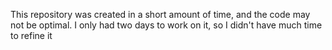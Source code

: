 This repository was created in a short amount of time, and the code may not be optimal. I only had two days to work on it, so I didn't have much time to refine it
